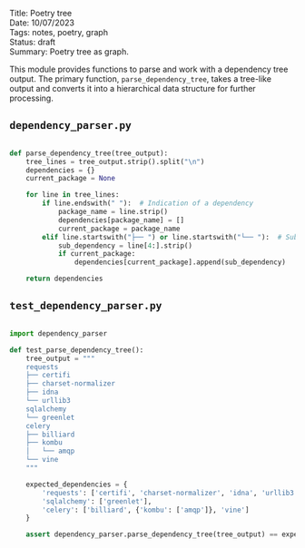 Title: Poetry tree  
Date: 10/07/2023  
Tags: notes, poetry, graph  
Status: draft  
Summary: Poetry tree as graph.  

This module provides functions to parse and work with a dependency tree output. The primary
function, `parse_dependency_tree`, takes a tree-like output and converts it into a hierarchical data structure for
further processing.

## `dependency_parser.py`

```python

def parse_dependency_tree(tree_output):
    tree_lines = tree_output.strip().split("\n")
    dependencies = {}
    current_package = None

    for line in tree_lines:
        if line.endswith(" "):  # Indication of a dependency
            package_name = line.strip()
            dependencies[package_name] = []
            current_package = package_name
        elif line.startswith("├── ") or line.startswith("└── "):  # Sub-dependency
            sub_dependency = line[4:].strip()
            if current_package:
                dependencies[current_package].append(sub_dependency)

    return dependencies

```

## `test_dependency_parser.py`

```python

import dependency_parser

def test_parse_dependency_tree():
    tree_output = """
    requests
    ├── certifi
    ├── charset-normalizer
    ├── idna
    └── urllib3
    sqlalchemy
    └── greenlet
    celery
    ├── billiard
    ├── kombu
    │   └── amqp
    └── vine
    """

    expected_dependencies = {
        'requests': ['certifi', 'charset-normalizer', 'idna', 'urllib3'],
        'sqlalchemy': ['greenlet'],
        'celery': ['billiard', {'kombu': ['amqp']}, 'vine']
    }

    assert dependency_parser.parse_dependency_tree(tree_output) == expected_dependencies

```

